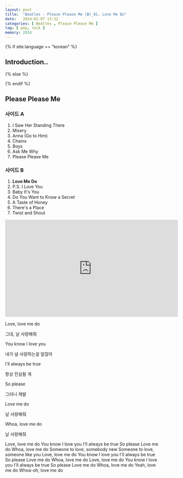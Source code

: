 ```yaml
---
layout: post
title:  "Beatles - Please Please Me (B)_01. Love Me Do"
date:   2024-01-07 13:32
categories: [ Beatles , Please Please Me ]
tag: [ pop, rock ]
memory: 2024
---
```


{% if site.language == "korean" %}

## Introduction..


{% else %}

{% endif %}

## Please Please Me

### 사이드 A

1. I Saw Her Standing There
2. Misery
3. Anna (Go to Him)
4. Chains
5. Boys
6. Ask Me Why
7. Please Please Me

### 사이드 B

1. **Love Me Do**
2. P.S. I Love You
3. Baby It's You
4. Do You Want to Know a Secret
5. A Taste of Honey
6. There's a Place
7. Twist and Shout

<iframe width="560" height="315" src="https://www.youtube.com/embed/0pGOFX1D_jg?si=4-UA2MwQy-F-PI_B" title="YouTube video player" frameborder="0" allow="accelerometer; autoplay; clipboard-write; encrypted-media; gyroscope; picture-in-picture; web-share" allowfullscreen></iframe>

Love, love me do

그대, 날 사랑해줘

You know I love you

내가 널 사랑하는걸 알잖아

I'll always be true

항상 진실될 게

So please

그러니 제발

Love me do

날 사랑해줘

Whoa, love me do

날 사랑해줘

Love, love me do
You know I love you
I'll always be true
So please
Love me do
Whoa, love me do
Someone to love, somebody new
Someone to love, someone like you
Love, love me do
You know I love you
I'll always be true
So please
Love me do
Whoa, love me do
Love, love me do
You know I love you
I'll always be true
So please
Love me do
Whoa, love me do
Yeah, love me do
Whoa-oh, love me do
